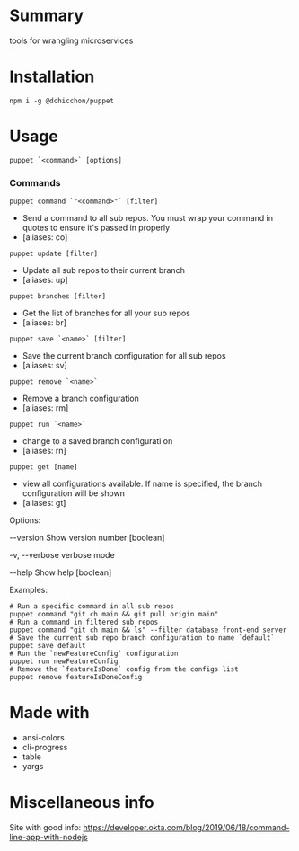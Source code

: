 # Summary

tools for wrangling microservices

# Installation

```
npm i -g @dchicchon/puppet
```

# Usage

```
puppet `<command>` [options]
```

### Commands

```
puppet command `"<command>"` [filter]
```

- Send a command to all sub repos. You
  must wrap your command in quotes to
  ensure it's passed in properly
- [aliases: co]

```
puppet update [filter]
```

- Update all sub repos to their current branch
- [aliases: up]

```
puppet branches [filter]
```

- Get the list of branches for all your sub repos
- [aliases: br]

```
puppet save `<name>` [filter]
```

- Save the current branch configuration for all sub repos
- [aliases: sv]

```
puppet remove `<name>`
```

- Remove a branch configuration
- [aliases: rm]

```
puppet run `<name>`
```

- change to a saved branch configurati
  on
- [aliases: rn]

```
puppet get [name]
```

- view all configurations available. If name is specified, the branch configuration will be shown
- [aliases: gt]

Options:

--version Show version number [boolean]

-v, --verbose verbose mode

--help Show help [boolean]

Examples:

```
# Run a specific command in all sub repos
puppet command "git ch main && git pull origin main"
# Run a command in filtered sub repos
puppet command "git ch main && ls" --filter database front-end server
# Save the current sub repo branch configuration to name `default`
puppet save default
# Run the `newFeatureConfig` configuration
puppet run newFeatureConfig
# Remove the `featureIsDone` config from the configs list
puppet remove featureIsDoneConfig
```

# Made with

- ansi-colors
- cli-progress
- table
- yargs

# Miscellaneous info

Site with good info: https://developer.okta.com/blog/2019/06/18/command-line-app-with-nodejs

